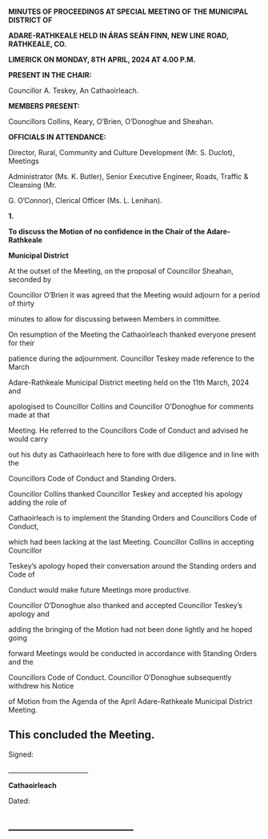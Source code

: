 **MINUTES OF PROCEEDINGS AT SPECIAL MEETING OF THE MUNICIPAL DISTRICT OF**

**ADARE-RATHKEALE HELD IN ÁRAS SEÁN FINN, NEW LINE ROAD, RATHKEALE, CO.**

**LIMERICK ON MONDAY, 8TH** **APRIL, 2024 AT 4.00 P.M.**

**PRESENT IN THE CHAIR:**

Councillor A. Teskey, An Cathaoirleach.

**MEMBERS PRESENT:**

Councillors Collins, Keary, O’Brien, O’Donoghue and Sheahan.

**OFFICIALS IN ATTENDANCE:**

Director, Rural, Community and Culture Development (Mr. S. Duclot), Meetings

Administrator (Ms. K. Butler), Senior Executive Engineer, Roads, Traffic & Cleansing (Mr.

G. O’Connor), Clerical Officer (Ms. L. Lenihan).

**1.**

**To discuss the Motion of no confidence in the Chair of the Adare-Rathkeale**

**Municipal District**

At the outset of the Meeting, on the proposal of Councillor Sheahan, seconded by

Councillor O’Brien it was agreed that the Meeting would adjourn for a period of thirty

minutes to allow for discussing between Members in committee.

On resumption of the Meeting the Cathaoirleach thanked everyone present for their

patience during the adjournment. Councillor Teskey made reference to the March

Adare-Rathkeale Municipal District meeting held on the 11th March, 2024 and

apologised to Councillor Collins and Councillor O’Donoghue for comments made at that

Meeting. He referred to the Councillors Code of Conduct and advised he would carry

out his duty as Cathaoirleach here to fore with due diligence and in line with the

Councillors Code of Conduct and Standing Orders.

Councillor Collins thanked Councillor Teskey and accepted his apology adding the role of

Cathaoirleach is to implement the Standing Orders and Councillors Code of Conduct,

which had been lacking at the last Meeting. Councillor Collins in accepting Councillor

Teskey’s apology hoped their conversation around the Standing orders and Code of

Conduct would make future Meetings more productive.

Councillor O’Donoghue also thanked and accepted Councillor Teskey’s apology and

adding the bringing of the Motion had not been done lightly and he hoped going

forward Meetings would be conducted in accordance with Standing Orders and the

Councillors Code of Conduct. Councillor O’Donoghue subsequently withdrew his Notice

of Motion from the Agenda of the April Adare-Rathkeale Municipal District Meeting.

This concluded the Meeting.
---
Signed:

\_\_\_\_\_\_\_\_\_\_\_\_\_\_\_\_\_\_\_\_\_\_\_\_\_

**Cathaoirleach**

Dated:

\_\_\_\_\_\_\_\_\_\_\_\_\_\_\_\_\_\_\_\_\_\_\_\_\_
---
